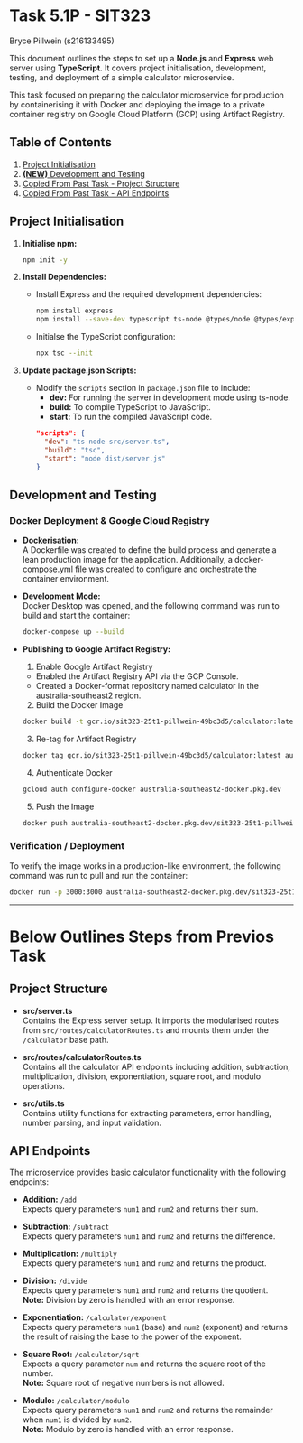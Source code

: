 # Task 5.1P - SIT323

Bryce Pillwein (s216133495)

This document outlines the steps to set up a **Node.js** and **Express** web server using **TypeScript**. It covers project initialisation, development, testing, and deployment of a simple calculator microservice.   

This task focused on preparing the calculator microservice for production by containerising it with Docker and deploying the image to a private container registry on Google Cloud Platform (GCP) using Artifact Registry.  

## Table of Contents

1. [Project Initialisation](#project-initialisation)
2. [**(NEW)** Development and Testing](#development-and-testing)
3. [Copied From Past Task - Project Structure](#project-structure)
4. [Copied From Past Task - API Endpoints](#api-endpoints)



## Project Initialisation

1. **Initialise npm:**
     ```sh
     npm init -y
     ```

2. **Install Dependencies:**
   - Install Express and the required development dependencies:
     ```sh
     npm install express  
     npm install --save-dev typescript ts-node @types/node @types/express
     ```
   - Initialse the TypeScript configuration:
     ```sh
     npx tsc --init
     ```

3. **Update package.json Scripts:**
   - Modify the `scripts` section in `package.json` file to include:
     - **dev:** For running the server in development mode using ts-node.
     - **build:** To compile TypeScript to JavaScript.
     - **start:** To run the compiled JavaScript code.
     ```json
     "scripts": {
       "dev": "ts-node src/server.ts",
       "build": "tsc",
       "start": "node dist/server.js"
     }
     ```

## Development and Testing

### Docker Deployment & Google Cloud Registry

- **Dockerisation:**  
  A Dockerfile was created to define the build process and generate a lean production image for the application. Additionally, a docker-compose.yml file was created to configure and orchestrate the container environment.

- **Development Mode:**  
  Docker Desktop was opened, and the following command was run to build and start the container:
  ```sh
  docker-compose up --build
  ```

- **Publishing to Google Artifact Registry:**
  1. Enable Google Artifact Registry
    - Enabled the Artifact Registry API via the GCP Console.
    - Created a Docker-format repository named calculator in the australia-southeast2 region.
  
  2. Build the Docker Image
  ```sh
  docker build -t gcr.io/sit323-25t1-pillwein-49bc3d5/calculator:latest .
  ```
  3. Re-tag for Artifact Registry
  ```sh
  docker tag gcr.io/sit323-25t1-pillwein-49bc3d5/calculator:latest australia-southeast2-docker.pkg.dev/sit323-25t1-pillwein-49bc3d5/calculator/calculator:latest
  ```
  4. Authenticate Docker
  ```sh
  gcloud auth configure-docker australia-southeast2-docker.pkg.dev
  ```
  5. Push the Image
  ```sh
  docker push australia-southeast2-docker.pkg.dev/sit323-25t1-pillwein-49bc3d5/calculator/calculator:latest
  ```

### Verification / Deployment
To verify the image works in a production-like environment, the following command was run to pull and run the container:
```sh
docker run -p 3000:3000 australia-southeast2-docker.pkg.dev/sit323-25t1-pillwein-49bc3d5/calculator/calculator:latest
```


---
# Below Outlines Steps from Previos Task

## Project Structure  
- **src/server.ts**  
  Contains the Express server setup. It imports the modularised routes from `src/routes/calculatorRoutes.ts` and mounts them under the `/calculator` base path.

- **src/routes/calculatorRoutes.ts**  
  Contains all the calculator API endpoints including addition, subtraction, multiplication, division, exponentiation, square root, and modulo operations.

- **src/utils.ts**  
  Contains utility functions for extracting parameters, error handling, number parsing, and input validation.



## API Endpoints

The microservice provides basic calculator functionality with the following endpoints:

- **Addition:** `/add`  
  Expects query parameters `num1` and `num2` and returns their sum.

- **Subtraction:** `/subtract`  
  Expects query parameters `num1` and `num2` and returns the difference.

- **Multiplication:** `/multiply`  
  Expects query parameters `num1` and `num2` and returns the product.

- **Division:** `/divide`  
  Expects query parameters `num1` and `num2` and returns the quotient.  
  **Note:** Division by zero is handled with an error response.

- **Exponentiation:** `/calculator/exponent`  
  Expects query parameters `num1` (base) and `num2` (exponent) and returns the result of raising the base to the power of the exponent.

- **Square Root:** `/calculator/sqrt`  
  Expects a query parameter `num` and returns the square root of the number.  
  **Note:** Square root of negative numbers is not allowed.

- **Modulo:** `/calculator/modulo`  
  Expects query parameters `num1` and `num2` and returns the remainder when `num1` is divided by `num2`.  
  **Note:** Modulo by zero is handled with an error response.

